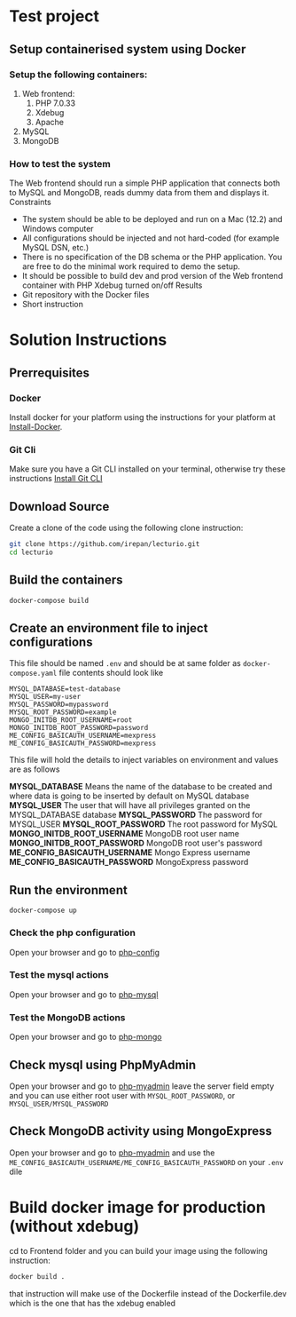 # Test project
## Setup containerised system using Docker 
### Setup the following containers: 
1. Web frontend:
    1. PHP 7.0.33 
    2. Xdebug 
    3. Apache 
2. MySQL 
3. MongoDB 
### How to test the system 
The Web frontend should run a simple PHP application that connects both to MySQL and MongoDB, reads dummy data from them and displays it. 
Constraints 
* The system should be able to be deployed and run on a Mac (12.2) and Windows computer 
* All configurations should be injected and not hard-coded (for example MySQL DSN, etc.) 
* There is no specification of the DB schema or the PHP application. You are free to do the minimal work required to demo the setup. 
* It should be possible to build dev and prod version of the Web frontend container with PHP Xdebug turned on/off 
Results 
* Git repository with the Docker files 
* Short instruction 

# Solution Instructions
## Prerrequisites
### Docker
Install docker for your platform using the instructions for your platform at [Install-Docker](https://docs.docker.com/compose/install/compose-desktop/).
### Git Cli
Make sure you have a Git CLI installed on your terminal, otherwise try these instructions [Install Git CLI](https://git-scm.com/book/en/v2/Getting-Started-Installing-Git)

## Download Source
Create a clone of the code using the following clone instruction:
``` bash
git clone https://github.com/irepan/lecturio.git
cd lecturio
```

## Build the containers
``` bash
docker-compose build
```
## Create an environment file to inject configurations
This file should be named `.env` and should be at same folder as `docker-compose.yaml` file
contents should look like
```properties
MYSQL_DATABASE=test-database
MYSQL_USER=my-user
MYSQL_PASSWORD=mypassword
MYSQL_ROOT_PASSWORD=example
MONGO_INITDB_ROOT_USERNAME=root
MONGO_INITDB_ROOT_PASSWORD=password
ME_CONFIG_BASICAUTH_USERNAME=mexpress
ME_CONFIG_BASICAUTH_PASSWORD=mexpress
```
This file will hold the details to inject variables on environment and values are as follows

**MYSQL_DATABASE** Means the name of the database to be created and where data is going to be inserted by default on MySQL database
**MYSQL_USER** The user that will have all privileges granted on the MYSQL_DATABASE database
**MYSQL_PASSWORD** The password for MYSQL_USER
**MYSQL_ROOT_PASSWORD** The root password for MySQL
**MONGO_INITDB_ROOT_USERNAME** MongoDB root user name
**MONGO_INITDB_ROOT_PASSWORD** MongoDB root user's password
**ME_CONFIG_BASICAUTH_USERNAME** Mongo Express username
**ME_CONFIG_BASICAUTH_PASSWORD** MongoExpress password

## Run the environment
```
docker-compose up
```
### Check the php configuration
Open your browser and go to [php-config](httpo://localhost/phpinfo.php)
### Test the mysql actions
Open your browser and go to [php-mysql](httpo://localhost/mysql.php)
### Test the MongoDB actions
Open your browser and go to [php-mongo](httpo://localhost/mongotest.php)

## Check mysql using PhpMyAdmin
Open your browser and go to [php-myadmin](httpo://localhost:8085) leave the server field empty and you can use either root user with `MYSQL_ROOT_PASSWORD`, or `MYSQL_USER/MYSQL_PASSWORD`
## Check MongoDB activity using MongoExpress
Open your browser and go to [php-myadmin](httpo://localhost:8081) and use the `ME_CONFIG_BASICAUTH_USERNAME/ME_CONFIG_BASICAUTH_PASSWORD` on your `.env` dile

# Build docker image for production (without xdebug)
cd to Frontend folder and you can build your image using the following instruction:
```bash
docker build .
```
that instruction will make use of the Dockerfile instead of the Dockerfile.dev which is the one that has the xdebug enabled
